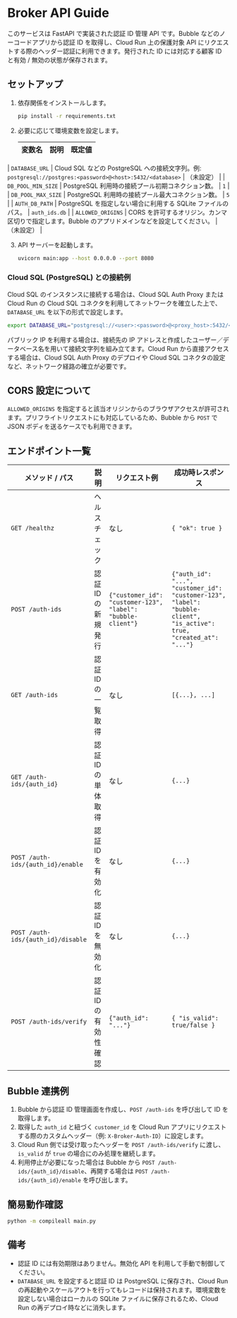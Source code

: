 # Broker API Guide

このサービスは FastAPI で実装された認証 ID 管理 API です。Bubble などのノーコードアプリから認証 ID を取得し、Cloud Run 上の保護対象 API にリクエストする際のヘッダー認証に利用できます。発行された ID には対応する顧客 ID と有効 / 無効の状態が保存されます。

## セットアップ

1. 依存関係をインストールします。
   ```bash
   pip install -r requirements.txt
   ```
2. 必要に応じて環境変数を設定します。

   | 変数名 | 説明 | 既定値 |
   | ------ | ---- | ------ |
| `DATABASE_URL` | Cloud SQL などの PostgreSQL への接続文字列。例: `postgresql://postgres:<password>@<host>:5432/<database>` | （未設定） |
   | `DB_POOL_MIN_SIZE` | PostgreSQL 利用時の接続プール初期コネクション数。 | `1` |
   | `DB_POOL_MAX_SIZE` | PostgreSQL 利用時の接続プール最大コネクション数。 | `5` |
   | `AUTH_DB_PATH` | PostgreSQL を指定しない場合に利用する SQLite ファイルのパス。 | `auth_ids.db` |
   | `ALLOWED_ORIGINS` | CORS を許可するオリジン。カンマ区切りで指定します。Bubble のアプリドメインなどを設定してください。 | （未設定） |

3. API サーバーを起動します。
   ```bash
   uvicorn main:app --host 0.0.0.0 --port 8080
   ```

### Cloud SQL (PostgreSQL) との接続例

Cloud SQL のインスタンスに接続する場合は、Cloud SQL Auth Proxy または Cloud Run の Cloud SQL コネクタを利用してネットワークを確立した上で、
`DATABASE_URL` を以下の形式で設定します。

```bash
export DATABASE_URL="postgresql://<user>:<password>@<proxy_host>:5432/<database>"
```

パブリック IP を利用する場合は、接続先の IP アドレスと作成したユーザー／データベース名を用いて接続文字列を組み立てます。Cloud Run から直接アクセスする場合は、Cloud SQL Auth Proxy のデプロイや Cloud SQL コネクタの設定など、ネットワーク経路の確立が必要です。

## CORS 設定について

`ALLOWED_ORIGINS` を指定すると該当オリジンからのブラウザアクセスが許可されます。プリフライトリクエストにも対応しているため、Bubble から `POST` で JSON ボディを送るケースでも利用できます。

## エンドポイント一覧

| メソッド / パス | 説明 | リクエスト例 | 成功時レスポンス |
| ---------------- | ---- | ------------ | ---------------- |
| `GET /healthz` | ヘルスチェック | なし | `{ "ok": true }` |
| `POST /auth-ids` | 認証 ID の新規発行 | `{"customer_id": "customer-123", "label": "bubble-client"}` | `{"auth_id": "...", "customer_id": "customer-123", "label": "bubble-client", "is_active": true, "created_at": "..."}` |
| `GET /auth-ids` | 認証 ID の一覧取得 | なし | `[{...}, ...]` |
| `GET /auth-ids/{auth_id}` | 認証 ID の単体取得 | なし | `{...}` |
| `POST /auth-ids/{auth_id}/enable` | 認証 ID を有効化 | なし | `{...}` |
| `POST /auth-ids/{auth_id}/disable` | 認証 ID を無効化 | なし | `{...}` |
| `POST /auth-ids/verify` | 認証 ID の有効性確認 | `{"auth_id": "..."}` | `{ "is_valid": true/false }` |

## Bubble 連携例

1. Bubble から認証 ID 管理画面を作成し、`POST /auth-ids` を呼び出して ID を取得します。
2. 取得した `auth_id` と紐づく `customer_id` を Cloud Run アプリにリクエストする際のカスタムヘッダー（例: `X-Broker-Auth-ID`）に設定します。
3. Cloud Run 側では受け取ったヘッダーを `POST /auth-ids/verify` に渡し、`is_valid` が `true` の場合にのみ処理を継続します。
4. 利用停止が必要になった場合は Bubble から `POST /auth-ids/{auth_id}/disable`、再開する場合は `POST /auth-ids/{auth_id}/enable` を呼び出します。

## 簡易動作確認

```bash
python -m compileall main.py
```

## 備考

- 認証 ID には有効期限はありません。無効化 API を利用して手動で制御してください。
- `DATABASE_URL` を設定すると認証 ID は PostgreSQL に保存され、Cloud Run の再起動やスケールアウトを行ってもレコードは保持されます。環境変数を設定しない場合はローカルの SQLite ファイルに保存されるため、Cloud Run の再デプロイ時などに消失します。
